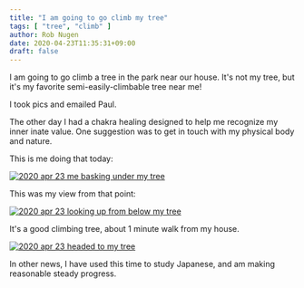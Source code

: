 ```yaml
---
title: "I am going to go climb my tree"
tags: [ "tree", "climb" ]
author: Rob Nugen
date: 2020-04-23T11:35:31+09:00
draft: false
---
```


I am going to go climb a tree in the park near our house.  It's not my
tree, but it's my favorite semi-easily-climbable tree near me!

I took pics and emailed Paul.

The other day I had a chakra healing designed to help me recognize my inner inate value.  One suggestion was to get in touch with my physical body and nature.

This is me doing that today:

[![2020 apr 23 me basking under my tree](//b.robnugen.com/journal/2020/thumbs/2020_apr_23_me_basking_under_my_tree.jpg)](//b.robnugen.com/journal/2020/2020_apr_23_me_basking_under_my_tree.jpg)

This was my view from that point:

[![2020 apr 23 looking up from below my tree](//b.robnugen.com/journal/2020/thumbs/2020_apr_23_looking_up_from_below_my_tree.jpg)](//b.robnugen.com/journal/2020/2020_apr_23_looking_up_from_below_my_tree.jpg)

It's a good climbing tree, about 1 minute walk from my house.

[![2020 apr 23 headed to my tree](//b.robnugen.com/journal/2020/thumbs/2020_apr_23_headed_to_my_tree.jpg)](//b.robnugen.com/journal/2020/2020_apr_23_headed_to_my_tree.jpg)

In other news, I have used this time to study Japanese, and am making reasonable steady progress.
